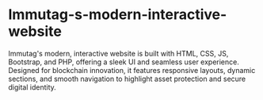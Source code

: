 # Immutag-s-modern-interactive-website
Immutag's modern, interactive website is built with HTML, CSS, JS, Bootstrap, and PHP, offering a sleek UI and seamless user experience. Designed for blockchain innovation, it features responsive layouts, dynamic sections, and smooth navigation to highlight asset protection and secure digital identity.
